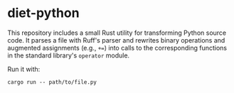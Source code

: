 # diet-python

This repository includes a small Rust utility for transforming Python source
code. It parses a file with Ruff's parser and rewrites binary operations and
augmented assignments (e.g., `+=`) into calls to the corresponding functions in
the standard library's `operator` module.

Run it with:

```
cargo run -- path/to/file.py
```
